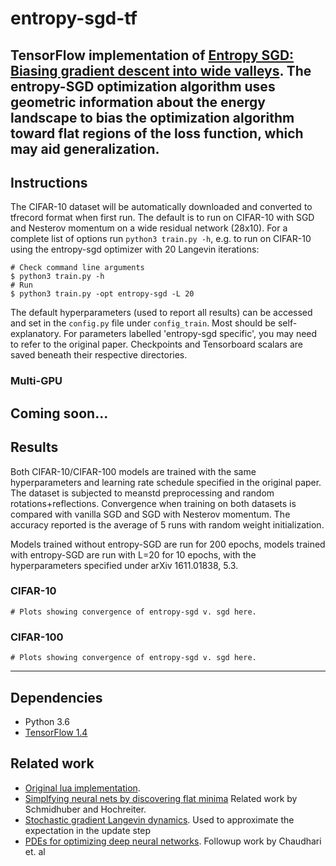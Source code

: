 # entropy-sgd-tf

TensorFlow implementation of [Entropy SGD: Biasing gradient descent into wide valleys](https://arxiv.org/pdf/1611.01838.pdf). The entropy-SGD optimization algorithm uses geometric information about the energy landscape to bias the optimization algorithm toward flat regions of the loss function, which may aid generalization.
-----------------------------
## Instructions
The CIFAR-10 dataset will be automatically downloaded and converted to tfrecord format when first run. The default is
to run on CIFAR-10 with SGD and Nesterov momentum on a wide residual network (28x10). For a complete list of options run `python3 train.py -h`, e.g. to run
on CIFAR-10 using the entropy-sgd optimizer with 20 Langevin iterations:
```
# Check command line arguments
$ python3 train.py -h
# Run
$ python3 train.py -opt entropy-sgd -L 20
```
The default hyperparameters (used to report all results) can be accessed and set in the `config.py` file under `config_train`. Most should
be self-explanatory. For parameters labelled 'entropy-sgd specific', you may need to refer to the original paper.
Checkpoints and Tensorboard scalars are saved beneath their respective directories. 

### Multi-GPU
Coming soon...
-----------------------------
## Results
Both CIFAR-10/CIFAR-100 models are trained with the same hyperparameters and learning rate schedule specified in the original paper. The dataset is subjected to meanstd preprocessing and random rotations+reflections. Convergence when training on both datasets is compared with vanilla SGD and SGD with Nesterov momentum. The accuracy reported is the average of 5 runs with random weight initialization.

Models trained without entropy-SGD are run for 200 epochs, models trained with entropy-SGD are run with L=20 for 10
epochs, with the hyperparameters specified under arXiv 1611.01838, 5.3.

### CIFAR-10
```
# Plots showing convergence of entropy-sgd v. sgd here.
```
### CIFAR-100
```
# Plots showing convergence of entropy-sgd v. sgd here.
```
-----------------------------

## Dependencies
* Python 3.6
* [TensorFlow 1.4](https://www.tensorflow.org/)

## Related work
* [Original lua implementation](https://github.com/ucla-vision/entropy-sgd).
* [Simplfying neural nets by discovering flat minima](https://papers.nips.cc/paper/899-simplifying-neural-nets-by-discovering-flat-minima.pdf) Related work by Schmidhuber and Hochreiter.
* [Stochastic gradient Langevin dynamics](https://www.ics.uci.edu/~welling/publications/papers/stoclangevin_v6.pdf#cite.RobCas2004a). Used to approximate the expectation in the update step
* [PDEs for optimizing deep neural networks](https://arxiv.org/pdf/1704.04932.pdf). Followup work by Chaudhari et. al
